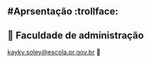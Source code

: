 #Aprsentação   :trollface:
-
:book: Faculdade de administração 
- 
kayky.soley@escola.pr.gov.br  :e-mail:
<!---
kaykylsoley/kaykylsoley is a ✨ special ✨ repository because its `README.md` (this file) appears on your GitHub profile.
You can click the Preview link to take a look at your changes.
--->
